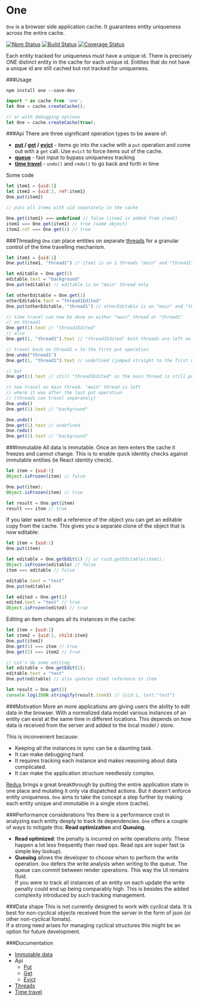 # One

```One``` is a browser side application cache. It guarantees entity uniqueness across the entire cache.

[![Npm Status](https://badge.fury.io/js/one.svg)](https://npmjs.com/package/one) [![Build Status](https://travis-ci.org/maierson/one.svg)](https://travis-ci.org/maierson/one) [![Coverage Status](https://coveralls.io/repos/github/maierson/one/badge.svg?branch=master)](https://coveralls.io/github/maierson/one?branch=master)

Each entity tracked for uniqueness must have a unique id. There is precisely ONE distinct entity in the cache 
for each unique id. Entities that do not have a unique id are still cached but not tracked for uniqueness.

###Usage

```
npm install one --save-dev
```

```js
import * as cache from 'one';
let One = cache.createCache();

// or with debugging options
let One = cache.createCache(true);
```

###Api
There are three significant operation types to be aware of:
* **[put](https://maierson.gitbooks.io/one/content/put.html) / [get](https://maierson.gitbooks.io/one/content/get.html) / [evict](https://maierson.gitbooks.io/one/content/evict.html)** - items go into the cache with a ```put``` operation and come out with a ```get``` call. Use ```evict``` to force items out of the cache.
* **[queue](https://maierson.gitbooks.io/one/content/queue.html)** - fast input to bypass uniqueness tracking
* **[time travel](https://maierson.gitbooks.io/one/content/time_travel.html)** - ```undo()``` and ```redo()``` to go back and forth in time

Some code

```js
let item1 = {uid:1}
let item2 = {uid:2, ref:item1}
One.put(item2)

// puts all items with uid separately in the cache

One.get(item1) === undefined // false (item1 is added from item2)
item1 === One.get(item1) // true (same object)
item2.ref === One.get(1) // true
```

###Threading
```One``` can place entities on separate [threads](https://maierson.gitbooks.io/one/content/threads.html) for a granular control of the time travelling mechanism.

```js
let item1 = {uid:1}
One.put(item1, "thread1") // item1 is on 2 threads "main" and "thread1"

let editable = One.get(1)
editable.text = "background"
One.put(editable) // editable is on "main" thread only

let otherEditable = One.get(1)
otherEditable.text = "thread1Edited"
One.put(otherEditable, "thread1") // otherEditable is on "main" and "thread1"

// time travel can now be done on either "main" thread or "thread1"
// on thread1
One.get(1).text // "thread1Edited"
// also 
One.get(1, "thread1").text // "thread1Edited" both threads are left on their last put operation

// travel back on thread1 = to the first put operation
One.undo("thread1")
One.get(1, "thread1").text // undefined (jumped straight to the first node)

// but
One.get(1).text // still "thread1Edited" as the main thread is still positioned at the last node where we left it

// now travel on main thread. "main" thread is left 
// where it was after the last put operation 
// (threads can travel separately)
One.undo()
One.get(1).text // "background"

One.undo()
One.get(1).text // undefined
One.redo()
One.get(1).text // "background"
```

###Immutable 
All data is immutable. Once an item enters the cache it freezes and cannot change. This is to enable quick identity checks against immutable entities (ie React identity check). 

```js
let item = {uid:1}
Object.isFrozen(item) // false

One.put(item);
Object.isFrozen(item) // true

let result = One.get(item)
result === item // true
```

If you later want to edit a reference of the object you can get an editable copy from the cache. This gives you a separate clone of the object that is now editable:

```js
let item = {uid:1}
One.put(item)

let editable = One.getEdit(1) // or cuid.getEditable(item1);
Object.isFrozen(editable) // false
item === editable // false

editable.text = "test"
One.put(editable)

let edited = One.get(1)
edited.text = "text" // true
Object.isFrozen(edited) // true
```

Editing an item changes all its instances in the cache:

```js
let item = {uid:1}
let item2 = {uid:1, child:item}
One.put(item2)
One.get(1) === item // true
One.get(2) === item2 // true

// Let's do some editing
let editable = One.getEdit(1);
editable.text = "test"
One.put(editable) // also updates item2 reference to item

let result = One.get(2)
console.log(JSON.stringify(result.item)) // {uid:1, text:"test"}
```


###Motivation
More an more applications are giving users the ability to edit data in the browser. 
With a normalized data model various instances of an entity can exist at the same time in different locations. This depends on how data is received from the server and added to the local model / store. 

This is inconvenient because: 
* Keeping all the instances in sync can be a daunting task. 
* It can make debugging hard. 
* It requires tracking each instance and makes reasoning about data complicated. 
* It can make the application structure needlessly complex.

[Redux](https://github.com/reactjs/redux) brings a great breakthrough by putting the entire application state in one place and mutating it only via dispatched actions. But it doesn't enforce entity uniqueness. ```One``` aims to take the concept a step further by making each entity unique and immutable in a single store (cache).

###Performance considerations
Yes there is a performance cost in analyzing each entity deeply to track its dependencies. ```One``` offers a couple of ways to mitigate this: **Read optimization** and **Queuing**. 
* **Read optimized**: the penalty is incurred on write operations only. These happen a lot less frequently than read ops. Read ops are super fast (a simple key lookup).
* **Queuing** allows the developer to choose when to perform the write operation. ```One``` defers the write analysis when writing to the queue. The queue can commit between render operations. This way the UI remains fluid.   
If you were to track all instances of an entity on each update the write penalty could end up being comparably high. This is besides the added complexity introduced by such tracking management.

###Data shape
This is not currently designed to work with cyclical data. It is best for non-cyclical objects received from the server in the form of json (or other non-cyclical fomats).  
If a strong need arises for managing cyclical structures this might be an option for future development.

###Documentation
* [Immutable data](https://maierson.gitbooks.io/one/content/immutable_data.html)
* Api
  * [Put](https://maierson.gitbooks.io/one/content/put.html)
  * [Get](https://maierson.gitbooks.io/one/content/get.html)
  * [Evict](https://maierson.gitbooks.io/one/content/evict.html)
* [Threads](https://maierson.gitbooks.io/one/content/threads.html)
* [Time travel](https://maierson.gitbooks.io/one/content/time_travel.html)

    
